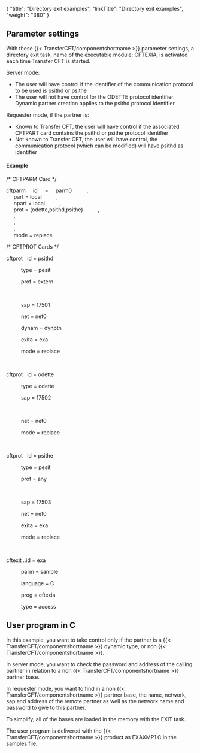 {
    "title": "Directory  exit examples",
    "linkTitle": "Directory exit examples",
    "weight": "380"
}<span id="Parameter_Settings"></span>

## Parameter settings

With these {{< TransferCFT/componentshortname  >}} parameter settings, a directory exit task, name
of the executable module: CFTEXIA, is activated each time Transfer CFT
is started.

Server mode:

- The user will have
    control if the identifier of the communication protocol to be used is
    psithd or psithe
- The user will not
    have control for the ODETTE protocol identifier. Dynamic partner creation
    applies to the psithd protocol identifier

Requester mode, if the partner is:

- Known to Transfer
    CFT, the user will have control if the associated CFTPART card contains
    the psithd or psithe protocol identifier
- Not known to Transfer
    CFT, the user will have control, the communication protocol (which can
    be modified) will have psithd as identifier

#### Example

/\* CFTPARM Card \*/  
  
cftparm     id     =    
parm0          ,  
     part = local          ,  
     npart = local          ,  
     prot = (odette,psithd,psithe)          ,  
     .  
     .  
     .  
     mode = replace  
  
/\* CFTPROT Cards \*/  
  
cftprot   id
= psithd

          type
= pesit

          prof
= extern

       

          sap
= 17501

          net
= net0

          dynam
= dynptn

          exita
= exa

          mode
= replace

 

cftprot   id
= odette

          type
= odette

          sap
= 17502

 

          net
= net0

          mode
= replace

 

cftprot   id
= psithe

          type
= pesit

          prof
= any

       

          sap
= 17503

          net
= net0

          exita
= exa

          mode
= replace

 

cftexit ..id = exa

          parm
= sample

          language
= C

          prog
= cftexia

          type
= access

<span id="User_program_in_C"></span>

## User program in C

In this example, you want to take control only if the partner
is a {{< TransferCFT/componentshortname  >}} dynamic type, or non {{< TransferCFT/componentshortname  >}}.

In server mode, you want to
check the password and address of the calling partner in relation to a
non {{< TransferCFT/componentshortname  >}} partner base.

In
requester mode, you want to find in a non {{< TransferCFT/componentshortname  >}}
partner base, the name, network, sap and address of the remote partner
as well as the network name and password to give to this partner.

To simplify, all of the bases are loaded in the memory with
the EXIT task.

The user program is delivered with the {{< TransferCFT/componentshortname  >}} product as EXAXMP1.C
in the samples file.
